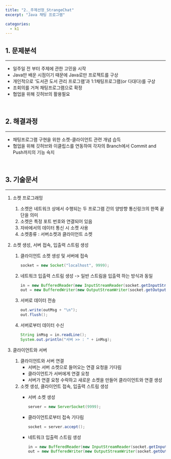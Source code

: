 ```yaml
---
title: "2._주제선정_StrangeChat"
excerpt: "Java 채팅 프로그램"

categories:
  - k1
---
```


## 1. 문제분석
---
- 일주일 전 부터 주제에 관한 고민을 시작
- Java만 배운 시점이기 때문에 Java로만 프로젝트를 구상
- 개인적으로 ‘도서관 도서 관리 프로그램’과 1:1채팅프로그램(or 다대다)를 구상
- 조회의를 거쳐 채팅프로그램으로 확정
- 협업을 위해 깃허브의 활용필요
<br>

## 2. 해결과정
---

- 채팅프로그램 구현을 위한 소켓-클라이언트 관련 개념 습득
- 협업을 위해 깃허브와 이클립스를 연동하여 각자의 Branch에서 Commit and Push까지의 기능 숙지

<br>

## 3. 기술문서
---

1. 소켓 프로그래밍
   1. 소켓은 네트워크 상에서 수행되는 두 프로그램 간의 양방향 통신링크의 한쪽 끝 단을 의미
   2. 소켓은 특정 포트 번호와 연결되어 있음
   3. 자바에서의 데이터 통신 시 소켓 사용
   4. 소켓종류 : 서버소켓과 클라이언트 소켓
    
2. 소켓 생성, 서버 접속, 입출력 스트림 생성
   1. 클라이언트 소켓 생성 및 서버에 접속
        
        ```java
        socket = new Socket("localhost", 9999);
        ```
        
   2. 네트워크 입출력 스트림 생성 -> 일반 스트림을 입출력 하는 방식과 동일
        
        ```java
        in = new BufferedReader(new InputStreamReader(socket.getInputStream()));
        out = new BufferedWriter(new OutputStreamWriter(socket.getOutputStream()));
        ```
        
   3. 서버로 데이터 전송
        
        ```java
        out.write(outMsg + "\n");
        out.flush();
        ```
        
   4. 서버로부터 데이터 수신
        
        ```java
        String inMsg = in.readLine();
        System.out.println("서버 >> : " + inMsg);
        
        ```
        
3. 클라이언트와 서버
   1. 클라이언트와 서버 연결
        - 서버는 서버 소켓으로 들어오는 연결 요청을 기다림
        - 클라이언트가 서버에게 연결 요청
        - 서버가 연결 요청 수락하고 새로운 소켓을 만들어 클라이언트와 연결 생성
   2. 소켓 생성, 클라이언트 접속, 입출력 스트림 생성
        - 서버 소켓 생성
            
            ```java
            server = new ServerSocket(9999);
            ```
            
        - 클라이언트로부터 접속 기다림
            
            ```java
            socket = server.accept();
            ```
            
        - 네트워크 입출력 스트림 생성
            
            ```java
            in = new BufferedReader(new InputStreamReader(socket.getInputStream()));
            out = new BufferedWriter(new OutputStreamWriter(socket.getOutputStream()))
            ```
